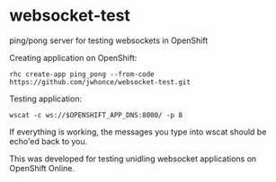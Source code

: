 websocket-test
====================

ping/pong server for testing websockets in OpenShift

Creating application on OpenShift:

    rhc create-app ping_pong --from-code https://github.com/jwhonce/websocket-test.git

Testing application:

    wscat -c ws://$OPENSHIFT_APP_DNS:8000/ -p 8


If everything is working, the messages you type into wscat should be echo'ed back to you.


This was developed for testing unidling websocket applications on OpenShift Online.


